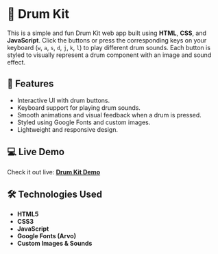 # 🥁 Drum Kit

This is a simple and fun Drum Kit web app built using **HTML**, **CSS**, and **JavaScript**. Click the buttons or press the corresponding keys on your keyboard (`w`, `a`, `s`, `d`, `j`, `k`, `l`) to play different drum sounds. Each button is styled to visually represent a drum component with an image and sound effect.


## 🚀 Features

- Interactive UI with drum buttons.
- Keyboard support for playing drum sounds.
- Smooth animations and visual feedback when a drum is pressed.
- Styled using Google Fonts and custom images.
- Lightweight and responsive design.


## 💻 Live Demo

Check it out live: [**Drum Kit Demo**](https://abdullahali785.github.io/Drum/)


## 🛠️ Technologies Used

- **HTML5**
- **CSS3**
- **JavaScript**
- **Google Fonts (Arvo)**
- **Custom Images & Sounds**
